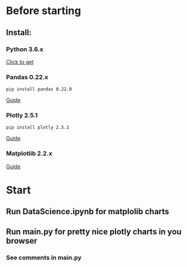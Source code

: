 <h1>Before starting</h1>
<h2>Install:</h2>
<h3>Python 3.6.x</h3>

[Click to get](https://www.python.org/downloads)
<h3>Pandas 0.22.x</h3>

```
pip install pandas 0.22.0
```
[Guide](https://pandas.pydata.org/pandas-docs/stable/install.html)
<h3>Plotly 2.5.1</h3>

```
pip install plotly 2.5.1
```
[Guide](https://plot.ly/python/getting-started/)
<h3>Matplotlib 2.2.x</h3>

[Guide](https://matplotlib.org/users/installing.html#installing-an-official-release)

<h1>Start</h1>
<h2>Run DataScience.ipynb for matplolib charts</h3>
<h2>Run main.py for pretty nice plotly charts in you browser</h3>
<h3>See comments in main.py</h3>
